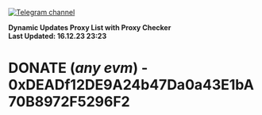 [![Telegram channel](https://img.shields.io/endpoint?url=https://runkit.io/damiankrawczyk/telegram-badge/branches/master?url=https://t.me/n4z4v0d)](https://t.me/n4z4v0d) 

**Dynamic Updates Proxy List with Proxy Checker**  
**Last Updated: 16.12.23 23:23**

# DONATE (_any evm_) - 0xDEADf12DE9A24b47Da0a43E1bA70B8972F5296F2
